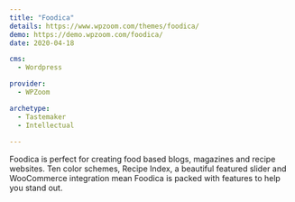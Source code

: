 ```yaml
---
title: "Foodica"
details: https://www.wpzoom.com/themes/foodica/
demo: https://demo.wpzoom.com/foodica/
date: 2020-04-18

cms: 
  - Wordpress

provider: 
  - WPZoom

archetype:
  - Tastemaker
  - Intellectual
  
---
```


Foodica is perfect for creating food based blogs, magazines and recipe websites. Ten color schemes, Recipe Index, a beautiful featured slider and WooCommerce integration mean Foodica is packed with features to help you stand out.